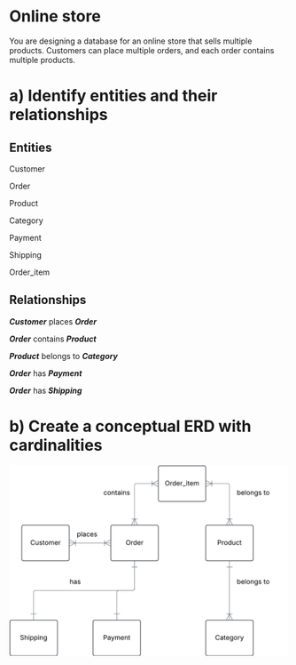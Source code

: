 # Online store
You are designing a database for an online store that sells multiple products. Customers can place multiple orders, and each order contains multiple products.

# a) Identify entities and their relationships

## Entities

Customer

Order

Product

Category

Payment

Shipping

Order_item

## Relationships

***Customer*** places ***Order***

***Order*** contains ***Product***

***Product*** belongs to ***Category***

***Order*** has ***Payment***

***Order*** has ***Shipping***


# b) Create a conceptual ERD with cardinalities

<img src = "../../assets/erd_exercise_4.png" width=600>
